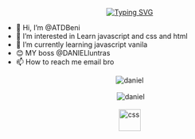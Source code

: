 <p align="center">
<a href="https://git.io/typing-svg"><img src="https://readme-typing-svg.herokuapp.com?font=Fira+Code&pause=1000&width=435&lines=Hi+I'am+Atudoroae+Beni" alt="Typing SVG" /></a>
</p>


- 👋 Hi, I’m @ATDBeni
- 👀 I’m interested in Learn javascript and css and html
- 🌱 I’m currently learning javascript vanila
- 😊 MY boss  @DANIELluntras
- 📫 How to reach me email bro 

<!---
ATDBeni/ATDBeni is a ✨ special ✨ repository because its `README.md` (this file) appears on your GitHub profile.
You can click the Preview link to take a look at your changes.
--->
<p align="center"><img align="center" src="https://github-readme-stats.vercel.app/api/top-langs/?username=ATDBeni&layout=compact&hide=html" alt="daniel" /></p>
<p align="center">&nbsp;<img align="center" src="https://github-readme-stats.vercel.app/api?username=ATDBeni&show_icons=true" alt="daniel" />
<br>
<br>
<img src="https://www.vectorlogo.zone/logos/w3_css/w3_css-icon.svg" alt="css" width="44" height="44"/>









